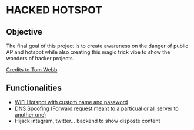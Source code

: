 # HACKED HOTSPOT

## Objective

The final goal of this project is to create awareness on the danger of public AP and hotspot while also creating this magic trick vibe to show the wonders of hacker projects.

[Credits to Tom Webb](https://www.youtube.com/watch?v=Tp25LmdYlds)

## Functionalities

- [WiFi Hotspot with custom name and password](./wifi-hotspot/hotspot.md)
- [DNS Spoofing (Forward request meant to a particual or all server to another one)](dns-spoofing/dns-spoofing.md)
- Hijack intagram, twitter... backend to show disposte content
